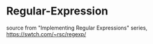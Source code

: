 # Regular-Expression
source from "Implementing Regular Expressions" series, https://swtch.com/~rsc/regexp/
